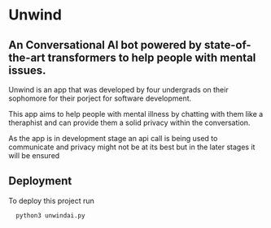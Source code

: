 
# Unwind

## An Conversational AI bot powered by state-of-the-art transformers to help people with mental issues.


Unwind is an app that was developed by four undergrads on their sophomore for their porject for software development.

This app aims to help people with mental illness by chatting with them like a theraphist and can provide them a solid privacy within the conversation.

As the app is in development stage an api call is being used to communicate and privacy might not be at its best but in the later stages it will be ensured


## Deployment

To deploy this project run

```bash
  python3 unwindai.py
```


